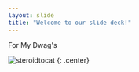 ```yaml
---
layout: slide
title: "Welcome to our slide deck!"
---
```


For My Dwag's 

![steroidtocat](https://octodex.github.com/images/steroidtocat.png)
{: .center}
